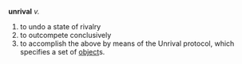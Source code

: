 **unrival**
*v.*

1. to undo a state of rivalry
1. to outcompete conclusively
1. to accomplish the above by means of the Unrival protocol, which specifies a set of [object](../object/object.md)s.
